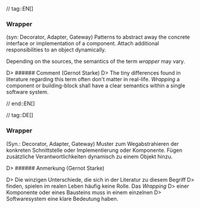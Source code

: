 // tag::EN[]
### Wrapper

(syn: Decorator, Adapter, Gateway) Patterns to abstract away the concrete interface or implementation of a component. Attach additional responsibilities to an object dynamically.

Depending on the sources, the semantics of the term _wrapper_ may vary.

D> ###### Comment (Gernot Starke)
D> The tiny differences found in literature regarding this term often don't matter in real-life. _Wrapping_ a component or building-block shall have a clear semantics within a single software system.

// end::EN[]

// tag::DE[]
### Wrapper

(Syn.: Decorator, Adapter, Gateway) Muster zum Wegabstrahieren der
konkreten Schnittstelle oder Implementierung oder Komponente. Fügen
zusätzliche Verantwortlichkeiten dynamisch zu einem Objekt hinzu.

D> ###### Anmerkung (Gernot Starke)

D> Die winzigen Unterschiede, die sich in der Literatur zu diesem Begriff
D> finden, spielen im realen Leben häufig keine Rolle. Das *Wrapping*
D> einer Komponente oder eines Bausteins muss in einem einzelnen
D> Softwaresystem eine klare Bedeutung haben.
